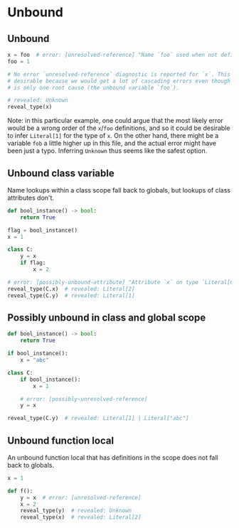 # Unbound

## Unbound

```py
x = foo  # error: [unresolved-reference] "Name `foo` used when not defined"
foo = 1

# No error `unresolved-reference` diagnostic is reported for `x`. This is
# desirable because we would get a lot of cascading errors even though there
# is only one root cause (the unbound variable `foo`).

# revealed: Unknown
reveal_type(x)
```

Note: in this particular example, one could argue that the most likely error would be a wrong order
of the `x`/`foo` definitions, and so it could be desirable to infer `Literal[1]` for the type of
`x`. On the other hand, there might be a variable `fob` a little higher up in this file, and the
actual error might have been just a typo. Inferring `Unknown` thus seems like the safest option.

## Unbound class variable

Name lookups within a class scope fall back to globals, but lookups of class attributes don't.

```py
def bool_instance() -> bool:
    return True

flag = bool_instance()
x = 1

class C:
    y = x
    if flag:
        x = 2

# error: [possibly-unbound-attribute] "Attribute `x` on type `Literal[C]` is possibly unbound"
reveal_type(C.x)  # revealed: Literal[2]
reveal_type(C.y)  # revealed: Literal[1]
```

## Possibly unbound in class and global scope

```py
def bool_instance() -> bool:
    return True

if bool_instance():
    x = "abc"

class C:
    if bool_instance():
        x = 1

    # error: [possibly-unresolved-reference]
    y = x

reveal_type(C.y)  # revealed: Literal[1] | Literal["abc"]
```

## Unbound function local

An unbound function local that has definitions in the scope does not fall back to globals.

```py
x = 1

def f():
    y = x  # error: [unresolved-reference]
    x = 2
    reveal_type(y)  # revealed: Unknown
    reveal_type(x)  # revealed: Literal[2]
```
